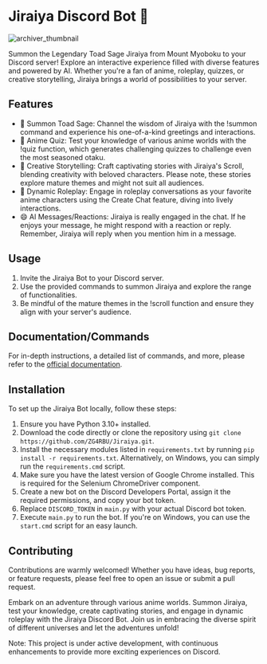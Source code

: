 # Jiraiya Discord Bot 🐸

![archiver_thumbnail](https://i.imgur.com/gfw2Ihe.png)

Summon the Legendary Toad Sage Jiraiya from Mount Myoboku to your Discord server! Explore an interactive experience filled with diverse features and powered by AI. Whether you're a fan of anime, roleplay, quizzes, or creative storytelling, Jiraiya brings a world of possibilities to your server.

## Features
- 🐸 Summon Toad Sage: Channel the wisdom of Jiraiya with the !summon command and experience his one-of-a-kind greetings and interactions.  
- 🧠 Anime Quiz: Test your knowledge of various anime worlds with the !quiz function, which generates challenging quizzes to challenge even the most seasoned otaku.  
- 📜 Creative Storytelling: Craft captivating stories with Jiraiya's Scroll, blending creativity with beloved characters. Please note, these stories explore mature themes and might not suit all audiences.  
- 💬 Dynamic Roleplay: Engage in roleplay conversations as your favorite anime characters using the Create Chat feature, diving into lively interactions.
- 😄 AI Messages/Reactions: Jiraiya is really engaged in the chat. If he enjoys your message, he might respond with a reaction or reply. Remember, Jiraiya will reply when you mention him in a message.

## Usage
1. Invite the Jiraiya Bot to your Discord server.
2. Use the provided commands to summon Jiraiya and explore the range of functionalities.
3. Be mindful of the mature themes in the !scroll function and ensure they align with your server's audience.

## Documentation/Commands
For in-depth instructions, a detailed list of commands, and more, please refer to the [official documentation](https://myfolder.notion.site/Jiraiya-Discord-bot-cb7abd98ba3f498a80901255d510b234).

## Installation
To set up the Jiraiya Bot locally, follow these steps:

1. Ensure you have Python 3.10+ installed.
2. Download the code directly or clone the repository using `git clone https://github.com/ZG4RBU/Jiraiya.git`.
3. Install the necessary modules listed in `requirements.txt` by running `pip install -r requirements.txt`. Alternatively, on Windows, you can simply run the `requirements.cmd` script.
4. Make sure you have the latest version of Google Chrome installed. This is required for the Selenium ChromeDriver component.
5. Create a new bot on the Discord Developers Portal, assign it the required permissions, and copy your bot token.
6. Replace `DISCORD_TOKEN` in `main.py` with your actual Discord bot token.
7. Execute `main.py` to run the bot. If you're on Windows, you can use the `start.cmd` script for an easy launch.

## Contributing
Contributions are warmly welcomed! Whether you have ideas, bug reports, or feature requests, please feel free to open an issue or submit a pull request.  

Embark on an adventure through various anime worlds. Summon Jiraiya, test your knowledge, create captivating stories, and engage in dynamic roleplay with the Jiraiya Discord Bot. Join us in embracing the diverse spirit of different universes and let the adventures unfold!  

Note: This project is under active development, with continuous enhancements to provide more exciting experiences on Discord.
